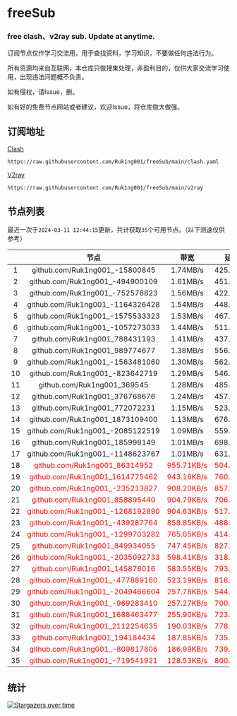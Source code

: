 # freeSub
### free clash、v2ray sub. Update at anytime.

订阅节点仅作学习交流用，用于查找资料，学习知识，不要做任何违法行为。

所有资源均来自互联网，本仓库只做搜集处理，非盈利目的，仅供大家交流学习使用，出现违法问题概不负责。

如有侵权，请Issue，删。

如有好的免费节点网站或者建议，欢迎Issue，将仓库做大做强。

## 订阅地址
[Clash](https://raw.githubusercontent.com/Ruk1ng001/freeSub/main/clash.yaml)
```
https://raw.githubusercontent.com/Ruk1ng001/freeSub/main/clash.yaml
```
[V2ray](https://raw.githubusercontent.com/Ruk1ng001/freeSub/main/v2ray)
```
https://raw.githubusercontent.com/Ruk1ng001/freeSub/main/v2ray
```

## 节点列表

最近一次于`2024-03-11 12:44:15`更新，共计获取`35`个可用节点。（以下测速仅供参考）

|  | 节点 | 带宽 | 延迟 |
|:-:|:--:|:--:|:--:|
 | 1 | github.com/Ruk1ng001_-15800845 | 1.74MB/s | 425.00ms |
 | 2 | github.com/Ruk1ng001_-494900109 | 1.61MB/s | 451.00ms |
 | 3 | github.com/Ruk1ng001_-752576823 | 1.56MB/s | 422.00ms |
 | 4 | github.com/Ruk1ng001_-1164326428 | 1.54MB/s | 448.00ms |
 | 5 | github.com/Ruk1ng001_-1575533323 | 1.53MB/s | 467.00ms |
 | 6 | github.com/Ruk1ng001_-1057273033 | 1.44MB/s | 511.00ms |
 | 7 | github.com/Ruk1ng001_788431193 | 1.41MB/s | 437.00ms |
 | 8 | github.com/Ruk1ng001_989774677 | 1.38MB/s | 556.00ms |
 | 9 | github.com/Ruk1ng001_-1563481060 | 1.30MB/s | 562.00ms |
 | 10 | github.com/Ruk1ng001_-823642719 | 1.29MB/s | 546.00ms |
 | 11 | github.com/Ruk1ng001_369545 | 1.28MB/s | 485.00ms |
 | 12 | github.com/Ruk1ng001_376768676 | 1.24MB/s | 457.00ms |
 | 13 | github.com/Ruk1ng001_772072231 | 1.15MB/s | 523.00ms |
 | 14 | github.com/Ruk1ng001_1873109400 | 1.13MB/s | 676.00ms |
 | 15 | github.com/Ruk1ng001_-2085122519 | 1.09MB/s | 559.00ms |
 | 16 | github.com/Ruk1ng001_185998149 | 1.01MB/s | 698.00ms |
 | 17 | github.com/Ruk1ng001_-1148623767 | 1.01MB/s | 631.00ms |
 | 18 | <font color=red>github.com/Ruk1ng001_86314952</font> | <font color=red>955.71KB/s</font> | <font color=red>504.00ms</font> |
 | 19 | <font color=red>github.com/Ruk1ng001_1614775462</font> | <font color=red>943.16KB/s</font> | <font color=red>760.00ms</font> |
 | 20 | <font color=red>github.com/Ruk1ng001_-235213827</font> | <font color=red>908.20KB/s</font> | <font color=red>857.00ms</font> |
 | 21 | <font color=red>github.com/Ruk1ng001_858895440</font> | <font color=red>904.79KB/s</font> | <font color=red>706.00ms</font> |
 | 22 | <font color=red>github.com/Ruk1ng001_-1268192890</font> | <font color=red>904.63KB/s</font> | <font color=red>517.00ms</font> |
 | 23 | <font color=red>github.com/Ruk1ng001_-439287764</font> | <font color=red>858.85KB/s</font> | <font color=red>488.00ms</font> |
 | 24 | <font color=red>github.com/Ruk1ng001_-1299703282</font> | <font color=red>765.05KB/s</font> | <font color=red>414.00ms</font> |
 | 25 | <font color=red>github.com/Ruk1ng001_849934055</font> | <font color=red>747.45KB/s</font> | <font color=red>827.00ms</font> |
 | 26 | <font color=red>github.com/Ruk1ng001_-2035092733</font> | <font color=red>598.41KB/s</font> | <font color=red>318.00ms</font> |
 | 27 | <font color=red>github.com/Ruk1ng001_145878016</font> | <font color=red>583.55KB/s</font> | <font color=red>793.00ms</font> |
 | 28 | <font color=red>github.com/Ruk1ng001_-477889160</font> | <font color=red>523.19KB/s</font> | <font color=red>816.00ms</font> |
 | 29 | <font color=red>github.com/Ruk1ng001_-2049466604</font> | <font color=red>257.78KB/s</font> | <font color=red>544.00ms</font> |
 | 30 | <font color=red>github.com/Ruk1ng001_-969283410</font> | <font color=red>257.27KB/s</font> | <font color=red>700.00ms</font> |
 | 31 | <font color=red>github.com/Ruk1ng001_1688463477</font> | <font color=red>255.90KB/s</font> | <font color=red>723.00ms</font> |
 | 32 | <font color=red>github.com/Ruk1ng001_2112254635</font> | <font color=red>190.03KB/s</font> | <font color=red>778.00ms</font> |
 | 33 | <font color=red>github.com/Ruk1ng001_194184434</font> | <font color=red>187.85KB/s</font> | <font color=red>735.00ms</font> |
 | 34 | <font color=red>github.com/Ruk1ng001_-809817806</font> | <font color=red>186.99KB/s</font> | <font color=red>739.00ms</font> |
 | 35 | <font color=red>github.com/Ruk1ng001_-719541921</font> | <font color=red>128.53KB/s</font> | <font color=red>800.00ms</font> |


## 统计

[![Stargazers over time](https://starchart.cc/Ruk1ng001/freeSub.svg)](https://starchart.cc/Ruk1ng001/freeSub)